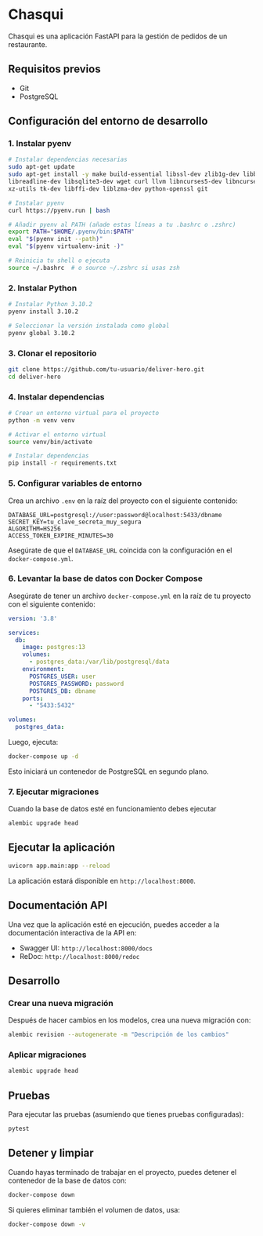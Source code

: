# Chasqui

Chasqui es una aplicación FastAPI para la gestión de pedidos de un restaurante.

## Requisitos previos

- Git
- PostgreSQL

## Configuración del entorno de desarrollo

### 1. Instalar pyenv

```bash
# Instalar dependencias necesarias
sudo apt-get update
sudo apt-get install -y make build-essential libssl-dev zlib1g-dev libbz2-dev \
libreadline-dev libsqlite3-dev wget curl llvm libncurses5-dev libncursesw5-dev \
xz-utils tk-dev libffi-dev liblzma-dev python-openssl git

# Instalar pyenv
curl https://pyenv.run | bash

# Añadir pyenv al PATH (añade estas líneas a tu .bashrc o .zshrc)
export PATH="$HOME/.pyenv/bin:$PATH"
eval "$(pyenv init --path)"
eval "$(pyenv virtualenv-init -)"

# Reinicia tu shell o ejecuta
source ~/.bashrc  # o source ~/.zshrc si usas zsh
```

### 2. Instalar Python

```bash
# Instalar Python 3.10.2
pyenv install 3.10.2

# Seleccionar la versión instalada como global
pyenv global 3.10.2
```

### 3. Clonar el repositorio

```bash
git clone https://github.com/tu-usuario/deliver-hero.git
cd deliver-hero
```

### 4. Instalar dependencias

```bash
# Crear un entorno virtual para el proyecto
python -m venv venv

# Activar el entorno virtual
source venv/bin/activate

# Instalar dependencias
pip install -r requirements.txt
```

### 5. Configurar variables de entorno

Crea un archivo `.env` en la raíz del proyecto con el siguiente contenido:

```env
DATABASE_URL=postgresql://user:password@localhost:5433/dbname
SECRET_KEY=tu_clave_secreta_muy_segura
ALGORITHM=HS256
ACCESS_TOKEN_EXPIRE_MINUTES=30
```

Asegúrate de que el `DATABASE_URL` coincida con la configuración en el `docker-compose.yml`.

### 6. Levantar la base de datos con Docker Compose

Asegúrate de tener un archivo `docker-compose.yml` en la raíz de tu proyecto con el siguiente contenido:

```yaml
version: '3.8'

services:
  db:
    image: postgres:13
    volumes:
      - postgres_data:/var/lib/postgresql/data
    environment:
      POSTGRES_USER: user
      POSTGRES_PASSWORD: password
      POSTGRES_DB: dbname
    ports:
      - "5433:5432"

volumes:
  postgres_data:
```

Luego, ejecuta:

```bash
docker-compose up -d
```

Esto iniciará un contenedor de PostgreSQL en segundo plano.
### 7. Ejecutar migraciones
Cuando la base de datos esté en funcionamiento debes ejecutar
```bash
alembic upgrade head
```

## Ejecutar la aplicación

```bash
uvicorn app.main:app --reload
```

La aplicación estará disponible en `http://localhost:8000`.

## Documentación API

Una vez que la aplicación esté en ejecución, puedes acceder a la documentación interactiva de la API en:

- Swagger UI: `http://localhost:8000/docs`
- ReDoc: `http://localhost:8000/redoc`

## Desarrollo

### Crear una nueva migración

Después de hacer cambios en los modelos, crea una nueva migración con:

```bash
alembic revision --autogenerate -m "Descripción de los cambios"
```

### Aplicar migraciones

```bash
alembic upgrade head
```

## Pruebas

Para ejecutar las pruebas (asumiendo que tienes pruebas configuradas):

```bash
pytest
```

## Detener y limpiar

Cuando hayas terminado de trabajar en el proyecto, puedes detener el contenedor de la base de datos con:

```bash
docker-compose down
```

Si quieres eliminar también el volumen de datos, usa:

```bash
docker-compose down -v
```
